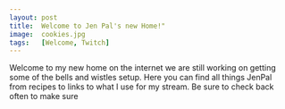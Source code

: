```yaml
---
layout: post
title:  Welcome to Jen Pal's new Home!"
image:  cookies.jpg
tags:   [Welcome, Twitch]
---
```



Welcome to my new home on the internet we are still working on getting some of the bells and wistles setup.  Here you can find all things JenPal from recipes to links to what I use for my stream.  Be sure to check back often to make sure  